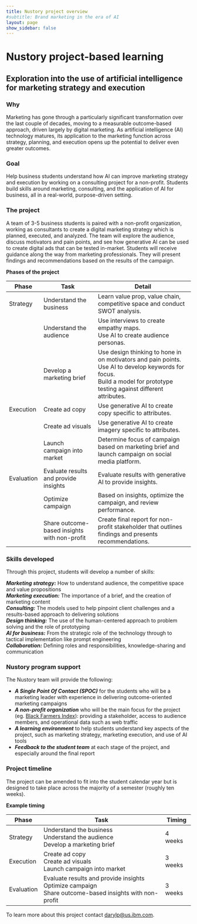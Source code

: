 ```yaml
---
title: Nustory project overview
#subtitle: Brand marketing in the era of AI
layout: page
show_sidebar: false
---
```


# Nustory project-based learning
## Exploration into the use of artificial intelligence for marketing strategy and execution

### Why

Marketing has gone through a particularly significant transformation over the last couple of decades, moving to a measurable outcome-based approach, driven largely by digital marketing. As artificial intelligence (AI) technology matures, its application to the marketing function across strategy, planning, and execution opens up the potential to deliver even greater outcomes.

### Goal

Help business students understand how AI can improve marketing strategy and execution by working on a consulting project for a non-profit. Students build skills around marketing, consulting, and the application of AI for business, all in a real-world, purpose-driven setting.

### The project

A team of 3-5 business students is paired with a non-profit organization, working as consultants to create a digital marketing strategy which is planned, executed, and analyzed. The team will explore the audience, discuss motivators and pain points, and see how generative AI can be used to create digital ads that can be tested in-market. Students will receive guidance along the way from marketing professionals. They will present findings and recommendations based on the results of the campaign.

**Phases of the project**

| Phase | Task | Detail |
| --- | --- | --- |
| Strategy | Understand the business | Learn value prop, value chain, competitive space and conduct SWOT analysis. |
|  | Understand the audience | Use interviews to create empathy maps.<br>Use AI to create audience personas. |
|  | Develop a marketing brief | Use design thinking to hone in on motivators and pain points.<br>Use AI to develop keywords for focus.<br>Build a model for prototype testing against different attributes. |
| Execution | Create ad copy | Use generative AI to create copy specific to attributes. |
|  | Create ad visuals | Use generative AI to create imagery specific to attributes. |
|  | Launch campaign into market | Determine focus of campaign based on marketing brief and launch campaign on social media platform. |
| Evaluation | Evaluate results and provide insights | Evaluate results with generative AI to provide insights. |
|  | Optimize campaign | Based on insights, optimize the campaign, and review performance. |
|  | Share outcome-based insights with non-profit | Create final report for non-profit stakeholder that outlines findings and presents recommendations. |

### Skills developed

Through this project, students will develop a number of skills:

***Marketing strategy:*** How to understand audience, the competitive space and value propositions<br>
***Marketing execution:*** The importance of a brief, and the creation of marketing content<br>
***Consulting:*** The models used to help pinpoint client challenges and a results-based approach to delivering solutions<br>
***Design thinking:*** The use of the human-centered approach to problem solving and the role of prototyping<br>
***AI for business:*** From the strategic role of the technology through to tactical implementation like prompt engineering<br>
***Collaboration:*** Defining roles and responsibilities, knowledge-sharing and communication

### Nustory program support

The Nustory team will provide the following:

- ***A Single Point Of Contact (SPOC)*** for the students who will be a marketing leader with experience in delivering outcome-oriented marketing campaigns
- ***A non-profit organization*** who will be the main focus for the project (eg. [Black Farmers Index](https://blackfarmersindex.com/)): providing a stakeholder, access to audience members, and operational data such as web traffic
- ***A learning environment*** to help students understand key aspects of the project, such as marketing strategy, marketing execution, and use of AI tools
- ***Feedback to the student team*** at each stage of the project, and especially around the final report

### Project timeline

The project can be amended to fit into the student calendar year but is designed to take place across the majority of a semester (roughly ten weeks).

**Example timing**

| Phase | Task | Timing |
| --- | --- | --- |
| Strategy | Understand the business<br>Understand the audience<br>Develop a marketing brief | 4 weeks |
| Execution | Create ad copy<br>Create ad visuals<br>Launch campaign into market | 3 weeks |
| Evaluation | Evaluate results and provide insights<br>Optimize campaign<br>Share outcome-based insights with non-profit | 3 weeks |

To learn more about this project contact [darylp@us.ibm.com](mailto:darylp@us.ibm.com).
